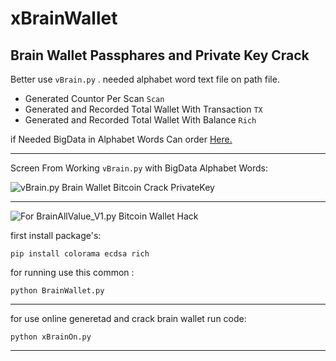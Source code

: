 # xBrainWallet
## Brain Wallet Passphares and Private Key Crack

Better use `vBrain.py` . needed alphabet word text file on path file.

- Generated Countor Per Scan `Scan`
- Generated and Recorded Total Wallet With Transaction `TX`
- Generated and Recorded Total Wallet With Balance `Rich`

if Needed BigData in Alphabet Words Can order [Here.](https://mmdrza.com)

---

Screen From Working `vBrain.py` with BigData Alphabet Words:

![vBrain.py Brain Wallet Bitcoin Crack PrivateKey](https://github.com/Pymmdrza/xBrainWallet/raw/mainx/vBrain.gif)

---

![For BrainAllValue_V1.py Bitcoin Wallet Hack](https://raw.githubusercontent.com/Pymmdrza/xBrainWallet/mainx/BrainAllValue.JPG)


first install package's:
```
pip install colorama ecdsa rich
```
for running use this common :
```
python BrainWallet.py
```

---

for use online generetad and crack brain wallet run code:

`python xBrainOn.py`

---

